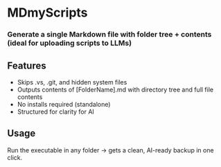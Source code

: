 # MDmyScripts
### Generate a single Markdown file with folder tree + contents (ideal for uploading scripts to LLMs)

## Features
- Skips .vs, .git, and hidden system files
- Outputs contents of [FolderName].md with directory tree and full file contents
- No installs required (standalone)
- Structured for clarity for AI

## Usage
Run the executable in any folder → gets a clean, AI-ready backup in one click.
